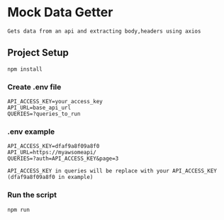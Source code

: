 # Mock Data Getter
```
Gets data from an api and extracting body,headers using axios
```

## Project Setup
```
npm install
```

### Create .env file 
```
API_ACCESS_KEY=your_access_key
API_URL=base_api_url
QUERIES=?queries_to_run
```

### .env example
```
API_ACCESS_KEY=dfaf9a8f09a8f0
API_URL=https://myawsomeapi/
QUERIES=?auth=API_ACCESS_KEY&page=3 

API_ACCESS_KEY in queries will be replace with your API_ACCESS_KEY (dfaf9a8f09a8f0 in example)
```

### Run the script
```
npm run 
```